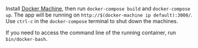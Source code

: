 Install [Docker Machine](), then run `docker-compose build` and `docker-compose up`.
The app will be running on `http://$(docker-machine ip default):3000/`.
Use `ctrl-c` in the `docker-compose` terminal to shut down the machines.

If you need to access the command line of the running container, run `bin/docker-bash`.
